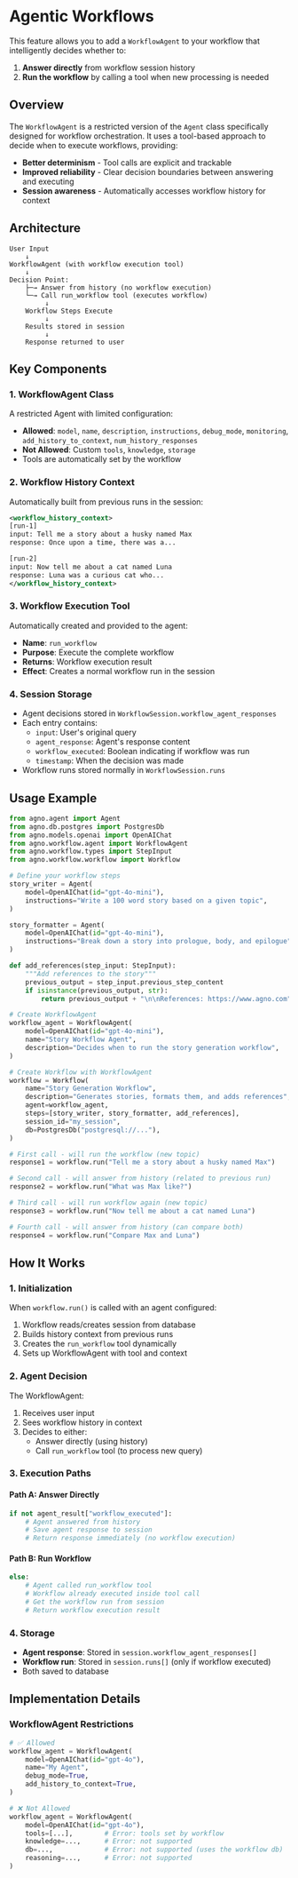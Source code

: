 # Agentic Workflows

This feature allows you to add a `WorkflowAgent` to your workflow that intelligently decides whether to:
1. **Answer directly** from workflow session history
2. **Run the workflow** by calling a tool when new processing is needed

## Overview

The `WorkflowAgent` is a restricted version of the `Agent` class specifically designed for workflow orchestration. It uses a tool-based approach to decide when to execute workflows, providing:
- **Better determinism** - Tool calls are explicit and trackable
- **Improved reliability** - Clear decision boundaries between answering and executing
- **Session awareness** - Automatically accesses workflow history for context

## Architecture

```
User Input
    ↓
WorkflowAgent (with workflow execution tool)
    ↓
Decision Point:
    ├─→ Answer from history (no workflow execution)
    └─→ Call run_workflow tool (executes workflow)
         ↓
    Workflow Steps Execute
         ↓
    Results stored in session
         ↓
    Response returned to user
```

## Key Components

### 1. WorkflowAgent Class
A restricted Agent with limited configuration:
- **Allowed**: `model`, `name`, `description`, `instructions`, `debug_mode`, `monitoring`, `add_history_to_context`, `num_history_responses`
- **Not Allowed**: Custom `tools`, `knowledge`, `storage`
- Tools are automatically set by the workflow

### 2. Workflow History Context
Automatically built from previous runs in the session:
```xml
<workflow_history_context>
[run-1]
input: Tell me a story about a husky named Max
response: Once upon a time, there was a...

[run-2]
input: Now tell me about a cat named Luna
response: Luna was a curious cat who...
</workflow_history_context>
```

### 3. Workflow Execution Tool
Automatically created and provided to the agent:
- **Name**: `run_workflow`
- **Purpose**: Execute the complete workflow
- **Returns**: Workflow execution result
- **Effect**: Creates a normal workflow run in the session

### 4. Session Storage
- Agent decisions stored in `WorkflowSession.workflow_agent_responses`
- Each entry contains:
  - `input`: User's original query
  - `agent_response`: Agent's response content
  - `workflow_executed`: Boolean indicating if workflow was run
  - `timestamp`: When the decision was made
- Workflow runs stored normally in `WorkflowSession.runs`

## Usage Example

```python
from agno.agent import Agent
from agno.db.postgres import PostgresDb
from agno.models.openai import OpenAIChat
from agno.workflow.agent import WorkflowAgent
from agno.workflow.types import StepInput
from agno.workflow.workflow import Workflow

# Define your workflow steps
story_writer = Agent(
    model=OpenAIChat(id="gpt-4o-mini"),
    instructions="Write a 100 word story based on a given topic",
)

story_formatter = Agent(
    model=OpenAIChat(id="gpt-4o-mini"),
    instructions="Break down a story into prologue, body, and epilogue",
)

def add_references(step_input: StepInput):
    """Add references to the story"""
    previous_output = step_input.previous_step_content
    if isinstance(previous_output, str):
        return previous_output + "\n\nReferences: https://www.agno.com"

# Create WorkflowAgent
workflow_agent = WorkflowAgent(
    model=OpenAIChat(id="gpt-4o-mini"),
    name="Story Workflow Agent",
    description="Decides when to run the story generation workflow",
)

# Create Workflow with WorkflowAgent
workflow = Workflow(
    name="Story Generation Workflow",
    description="Generates stories, formats them, and adds references",
    agent=workflow_agent,
    steps=[story_writer, story_formatter, add_references],
    session_id="my_session",
    db=PostgresDb("postgresql://..."),
)

# First call - will run the workflow (new topic)
response1 = workflow.run("Tell me a story about a husky named Max")

# Second call - will answer from history (related to previous run)
response2 = workflow.run("What was Max like?")

# Third call - will run workflow again (new topic)
response3 = workflow.run("Now tell me about a cat named Luna")

# Fourth call - will answer from history (can compare both)
response4 = workflow.run("Compare Max and Luna")
```

## How It Works

### 1. Initialization
When `workflow.run()` is called with an agent configured:
1. Workflow reads/creates session from database
2. Builds history context from previous runs
3. Creates the `run_workflow` tool dynamically
4. Sets up WorkflowAgent with tool and context

### 2. Agent Decision
The WorkflowAgent:
1. Receives user input
2. Sees workflow history in context
3. Decides to either:
   - Answer directly (using history)
   - Call `run_workflow` tool (to process new query)

### 3. Execution Paths

#### Path A: Answer Directly
```python
if not agent_result["workflow_executed"]:
    # Agent answered from history
    # Save agent response to session
    # Return response immediately (no workflow execution)
```

#### Path B: Run Workflow
```python
else:
    # Agent called run_workflow tool
    # Workflow already executed inside tool call
    # Get the workflow run from session
    # Return workflow execution result
```

### 4. Storage
- **Agent response**: Stored in `session.workflow_agent_responses[]`
- **Workflow run**: Stored in `session.runs[]` (only if workflow executed)
- Both saved to database

## Implementation Details

### WorkflowAgent Restrictions
```python
# ✅ Allowed
workflow_agent = WorkflowAgent(
    model=OpenAIChat(id="gpt-4o"),
    name="My Agent",
    debug_mode=True,
    add_history_to_context=True,
)

# ❌ Not Allowed
workflow_agent = WorkflowAgent(
    model=OpenAIChat(id="gpt-4o"),
    tools=[...],        # Error: tools set by workflow
    knowledge=...,      # Error: not supported
    db=...,             # Error: not supported (uses the workflow db)
    reasoning=...,      # Error: not supported
)
```